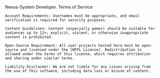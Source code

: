 Nexus-System Developer. Terms of Service

    Account Requirements: Usernames must be appropriate, and email verification is required for security purposes.

    Content Guidelines: Content (especially games) should be suitable for audiences up to 12+; explicit, violent, or otherwise inappropriate content is prohibited.

    Open-Source Requirement: All user projects hosted here must be open-source and licensed under the [NFPL License]. Redistribution is allowed under the terms of this license, which requires attribution and sharing under similar terms.

    Liability Disclaimer: We are not liable for any issues arising from the use of this software, including data loss or misuse of content.